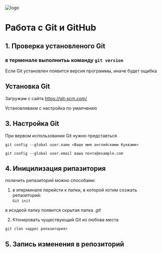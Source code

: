![logo](Git-Logo-1788C.png)
# Работа c Git и GitHub

## 1. Проверка установленого Git 
### в терменале выполнитьь команду `git version`

Если Git установлен появится версия программы, иначе будет ощибка


## Установка Git 

Загружам с сайта https://git-scm.com/

Установливакм с настройка по умалчвнию 

## 3. Настройка Git 

При вервом использовании Git нужно представться 
```
git config --global user.name «Ваше имя английскими буквами»

git config --global user.email ваша почта@example.com
```


## 4. Иницилизация рипазитория  
поличить репазиторий можно способами:
1. в итерминале перейсти к папки, в которой хотим созжать репазиторий:  
`Git init`

в исхдеой папку появится скрытая папка *.git* 

2. Ктонировать чуществующий Git из любова места 

`git clon <адрес репазитория>`

## 5. Запись изменения в репозиторий 


